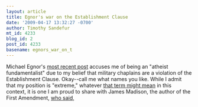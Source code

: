 ```yaml
---
layout: article
title: Egnor's war on the Establishment Clause
date: '2009-04-17 13:32:27 -0700'
author: Timothy Sandefur
mt_id: 4233
blog_id: 2
post_id: 4233
basename: egnors_war_on_t
---
```

Michael Egnor's [most recent post](http://www.evolutionnews.org/2009/04/censorship_in_freespace.html) accuses me of being an "atheist fundamentalist" due to my belief that military chaplains are a violation of the Establishment Clause. Okay--call me what names you like. While I admit that my position is "extreme," whatever [that term might mean](http://www.newclarion.com/2009/04/the-extremist-smear/) in this context, it is one I am proud to share with James Madison, the author of the First Amendment, [who said,](http://www.constitution.org/jm/18191213_monopolies.htm)
